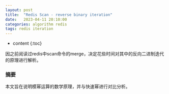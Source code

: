 ```yaml
---
layout: post
title:  "Redis Scan - reverse binary iteration"
date:   2023-04-11 20:10:00
categories: algorithm redis
tags: redis iteration
---
```


* content
{:toc}

因之前阅读过redis中scan命令的merge，决定花些时间对其中的反向二进制迭代的原理进行解析。





### 摘要

本文旨在说明模幂运算的数学原理，并与快速幂进行对比分析。